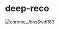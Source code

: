 # deep-reco
![chrome_JbhsSwdR83](https://github.com/user-attachments/assets/347cfb23-9e23-4973-b31f-6f42a1d7bdd1)

